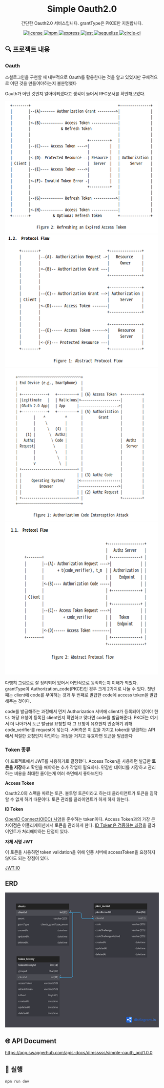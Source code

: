<p align="center">
    <h1 align="center">
        Simple Oauth2.0 
    </h1>
    <p align="center">간단한 Oauth2.0 서비스입니다. grantType은 PKCE만 지원합니다<a href="https://github.com/dimsssss/simple-oauth"></a>.</p>
</p>

<p align="center">
    <a href="">
        <img alt="license" src="https://img.shields.io/github/license/dimsssss/toy-intergration-test">
    </a>
    <a href="">
        <img alt="npm" src="https://img.shields.io/node/v-lts/npm?label=npm&logo=npm">
    </a>
    <a href="https://expressjs.com/">
        <img alt="express" src="https://img.shields.io/node/v-lts/express?label=express&logo=express">
    </a>
    <a href="https://jestjs.io/">
        <img alt="jest" src="https://img.shields.io/node/v-lts/express?label=jest&logo=jest">
    </a>
    <a href="https://sequelize.org/">
        <img alt="sequelize" src="https://img.shields.io/node/v-lts/sequelize?label=sequelize&logo=sequelize">
    </a>
    <a href="https://dl.circleci.com/status-badge/redirect/gh/dimsssss/simple-oauth/tree/main">
        <img alt="circle-ci" src="https://dl.circleci.com/status-badge/img/gh/dimsssss/simple-oauth/tree/main.svg?style=svg">
    </a>
</p>

## 🔍 프로젝트 내용

### Oauth

소셜로그인을 구현할 때 내부적으로 Oauth를 활용한다는 것을 알고 있었지만 구체적으로 어떤 것을 만들어야하는지 불분명했다

Oauth가 어떤 것인지 알아야되겠다고 생각이 들어서 RFC문서를 확인해보았다.

<img alt="https://www.rfc-editor.org/rfc/rfc6749" src="./image/2022-09-22-11-24-49.png" width="500px">
<img alt="https://www.rfc-editor.org/rfc/rfc6749" src="./image/2022-09-22-11-24-25.png" width="500px">
<img alt="oauth의 보안 문제점" src="./image/2022-09-23-11-46-16.png" width="500px" height="500px">
<img alt="oauth 보안 문제 해결책" src="./image/2022-09-23-11-46-35.png" width="500px" height="500px">

다행히 그림으로 잘 정리되어 있어서 어떤식으로 동작하는지 이해가 되었다. grantType이 Authorization_code(PKCE)인 경우 크게 2가지로 나눌 수 있다. 첫번째는 client에 code를 부여하는 것과 두 번째로 발급한 code에 access token을 발급해주는 것이다.

code를 발급해주는 과정에서 먼저 Authorization 서버에 client가 등록되어 있어야 한다. 해당 요청이 등록된 client인지 확인하고 맞다면 code를 발급해준다. PKCE는 여기서 더 나아가서 토큰 발급을 요청할 때 그 요청이 유효한지 인증하기 위해 code_verifier를 request에 넣는다. 서버측은 이 값을 가지고 token을 발급하는 API에서 적절한 요청인지 확인하는 과정을 거치고 유효하면 토큰을 발급한다

### Token 종류

이 프로젝트에서 JWT를 사용하기로 결정했다. Access Token을 사용하면 발급한 **토큰을 저장**하고 확인을 해야하는 추가 작업이 필요하다. 민감한 데이터를 저장하고 관리하는 비용을 최대한 줄이는게 여러 측면에서 좋아보인다

**Access Token**

Oauth2.0의 스펙을 따르는 토큰. 불투명 토큰이라고 하는데 클라이언트가 토큰을 짐작할 수 없게 하기 때문이다. 토큰 관리를 클라이언트가 하게 하지 않는다.

**ID Token**

[OpenID Connect(OIDC) 사양](https://openid.net/specs/openid-connect-core-1_0.html)을 준수하는 token이다. Access Token과의 가장 큰 차이점은 어플리케이션에서 토큰을 관리하게 한다. [ID Token은 검증하는 과정](https://developers.google.com/identity/protocols/oauth2/openid-connect#validatinganidtoken)을 클라이언트가 처리해야하는 단점이 있다.

**자체 서명** **JWT**

이 토큰을 사용하면 token validation을 위해 인증 서버에 accessToken을 요청하지 않아도 되는 장점이 있다.

[JWT.IO](https://jwt.io/)

## ERD

![ERD](./image/erd.png)

## 🌐 API Document

https://app.swaggerhub.com/apis-docs/dimsssss/simple-oauth_api/1.0.0

## 🧾 실행

```shell
npm run dev
```

